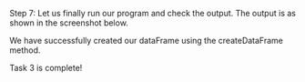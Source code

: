 Step 7: Let us finally run our program and check the output. The output is as shown in the screenshot below.



We have successfully created our dataFrame using the createDataFrame method.

Task 3 is complete!